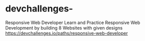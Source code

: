 # devchallenges-
Responsive Web Developer
Learn and Practice Responsive Web Development by building 8 Websites with given designs
https://devchallenges.io/paths/responsive-web-developer
